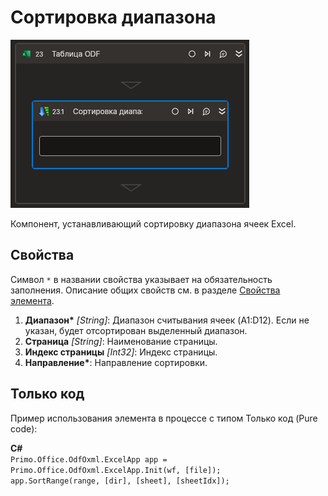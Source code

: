 # Сортировка диапазона

![](../../../../resources/activities/basic/odf/table/cropped-sortrange.png)

Компонент, устанавливающий сортировку диапазона ячеек Excel.

## Свойства
Символ `*` в названии свойства указывает на обязательность заполнения. Описание общих свойств см. в разделе [Свойства элемента](https://docs.primo-rpa.ru/primo-rpa/primo-studio/process/elements#svoistva-elementa).

1. **Диапазон\*** *[String]*: Диапазон считывания ячеек (A1:D12). Если не указан, будет отсортирован выделенный диапазон.
2. **Страница** *[String]*: Наименование страницы.
3. **Индекс страницы** *[Int32]*: Индекс страницы.
4. **Направление\***: Направление сортировки.                                   

## Только код
Пример использования элемента в процессе с типом Только код (Pure code):  

**C#**  
`Primo.Office.OdfOxml.ExcelApp app = Primo.Office.OdfOxml.ExcelApp.Init(wf, [file]);`  
`app.SortRange(range, [dir], [sheet], [sheetIdx]);`
